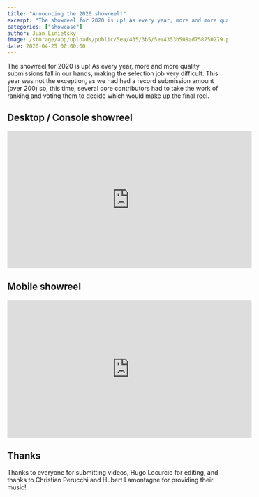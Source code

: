 ```yaml
---
title: "Announcing the 2020 showreel!"
excerpt: "The showreel for 2020 is up! As every year, more and more quality submissions fall in our hands, making the selection job very difficult. This year was not the exception, and it was even more difficult as wehad had record submission amount (over 200) so, this time, several core contributors took the work of ranking and voting them to decide which would make up the final reel."
categories: ["showcase"]
author: Juan Linietsky
image: /storage/app/uploads/public/5ea/435/3b5/5ea4353b508ad758750279.png
date: 2020-04-25 00:00:00
---
```


The showreel for 2020 is up! As every year, more and more quality submissions fall in our hands, making the selection job very difficult. This year was not the exception, as we had had a record submission amount (over 200) so, this time, several core contributors had to take the work of ranking and voting them to decide which would make up the final reel.


## Desktop / Console showreel

<iframe width="560" height="315" src="https://www.youtube-nocookie.com/embed/UEDEIksGEjQ" frameborder="0" allow="accelerometer; autoplay; encrypted-media; gyroscope; picture-in-picture" allowfullscreen></iframe>

## Mobile showreel

<iframe width="560" height="315" src="https://www.youtube-nocookie.com/embed/AIapugketbs" frameborder="0" allow="accelerometer; autoplay; encrypted-media; gyroscope; picture-in-picture" allowfullscreen></iframe>

## Thanks

Thanks to everyone for submitting videos, Hugo Locurcio for editing, and thanks to Christian Perucchi and Hubert Lamontagne for providing their music!